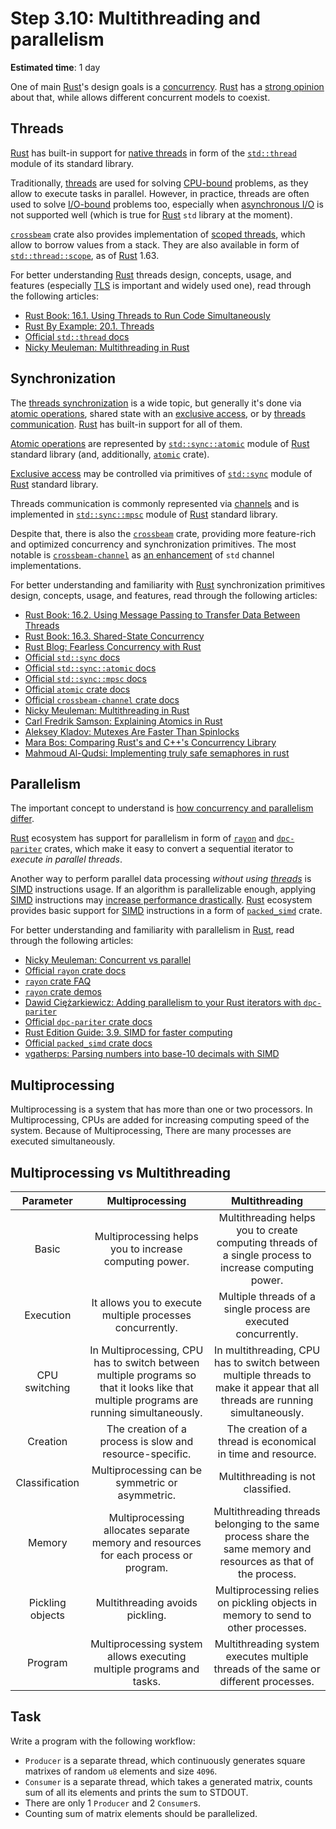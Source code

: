 Step 3.10: Multithreading and parallelism
=========================================

__Estimated time__: 1 day

One of main [Rust]'s design goals is a [concurrency][1]. [Rust] has a [strong opinion][2] about that, while allows different concurrent models to coexist.




## Threads

[Rust] has built-in support for [native threads][3] in form of the [`std::thread`] module of its standard library.

Traditionally, [threads][3] are used for solving [CPU-bound] problems, as they allow to execute tasks in parallel. However, in practice, threads are often used to solve [I/O-bound] problems too, especially when [asynchronous I/O][4] is not supported well (which is true for [Rust] `std` library at the moment).

[`crossbeam`] crate also provides implementation of [scoped threads][5], which allow to borrow values from a stack. They are also available in form of [`std::thread::scope`], as of [Rust] 1.63. 

For better understanding [Rust] threads design, concepts, usage, and features (especially [TLS][4] is important and widely used one), read through the following articles:
- [Rust Book: 16.1. Using Threads to Run Code Simultaneously][6]
- [Rust By Example: 20.1. Threads][7]
- [Official `std::thread` docs][`std::thread`]
- [Nicky Meuleman: Multithreading in Rust][29]




## Synchronization

The [threads synchronization][11] is a wide topic, but generally it's done via [atomic operations][12], shared state with an [exclusive access][13], or by [threads communication][14]. [Rust] has built-in support for all of them.

[Atomic operations][12] are represented by [`std::sync::atomic`] module of [Rust] standard library (and, additionally, [`atomic`] crate).

[Exclusive access][13] may be controlled via primitives of [`std::sync`] module of [Rust] standard library.

Threads communication is commonly represented via [channels][14] and is implemented in [`std::sync::mpsc`] module of [Rust] standard library. 

Despite that, there is also the [`crossbeam`] crate, providing more feature-rich and optimized concurrency and synchronization primitives. The most notable is [`crossbeam-channel`] as [an enhancement][15] of `std` channel implementations.

For better understanding and familiarity with [Rust] synchronization primitives design, concepts, usage, and features, read through the following articles:
- [Rust Book: 16.2. Using Message Passing to Transfer Data Between Threads][16]
- [Rust Book: 16.3. Shared-State Concurrency][13]
- [Rust Blog: Fearless Concurrency with Rust][2]
- [Official `std::sync` docs][`std::sync`]
- [Official `std::sync::atomic` docs][`std::sync::atomic`]
- [Official `std::sync::mpsc` docs][`std::sync::mpsc`]
- [Official `atomic` crate docs][`atomic`]
- [Official `crossbeam-channel` crate docs][`crossbeam-channel`]
- [Nicky Meuleman: Multithreading in Rust][29]
- [Carl Fredrik Samson: Explaining Atomics in Rust][26]
- [Aleksey Kladov: Mutexes Are Faster Than Spinlocks][27]
- [Mara Bos: Comparing Rust's and C++'s Concurrency Library][31]
- [Mahmoud Al-Qudsi: Implementing truly safe semaphores in rust][32]




## Parallelism

The important concept to understand is [how concurrency and parallelism differ][21].

[Rust] ecosystem has support for parallelism in form of [`rayon`] and [`dpc-pariter`] crates, which make it easy to convert a sequential iterator to _execute in parallel threads_.

Another way to perform parallel data processing _without using [threads][3]_ is [SIMD] instructions usage. If an algorithm is parallelizable enough, applying [SIMD] instructions may [increase performance drastically][24]. [Rust] ecosystem provides basic support for [SIMD] instructions in a form of [`packed_simd`] crate.

For better understanding and familiarity with parallelism in [Rust], read through the following articles:
- [Nicky Meuleman: Concurrent vs parallel][28]
- [Official `rayon` crate docs][`rayon`]
- [`rayon` crate FAQ][22]
- [`rayon` crate demos][23]
- [Dawid Ciężarkiewicz: Adding parallelism to your Rust iterators with `dpc-pariter`][30]
- [Official `dpc-pariter` crate docs][`dpc-pariter`]
- [Rust Edition Guide: 3.9. SIMD for faster computing][25]
- [Official `packed_simd` crate docs][`packed_simd`]
- [vgatherps: Parsing numbers into base-10 decimals with SIMD][33]




## Multiprocessing

Multiprocessing is a system that has more than one or two processors. In Multiprocessing, CPUs are added for increasing computing speed of the system. Because of Multiprocessing, There are many processes are executed simultaneously.




## Multiprocessing vs Multithreading

|     Parameter    |                                                              Multiprocessing                                                              |                                                        Multithreading                                                        |
|:----------------:|:-----------------------------------------------------------------------------------------------------------------------------------------:|:----------------------------------------------------------------------------------------------------------------------------:|
| Basic            | Multiprocessing helps you to increase computing power.                                                                                    | Multithreading helps you to create computing threads of a single process to increase computing power.                        |
| Execution        | It allows you to execute multiple processes concurrently.                                                                                 | Multiple threads of a single process are executed concurrently.                                                              |
| CPU switching    | In Multiprocessing, CPU has to switch between multiple programs so  that it looks like that multiple programs are running simultaneously. | In multithreading, CPU has to switch between multiple threads to make it appear that all threads are running simultaneously. |
| Creation         | The creation of a process is slow and resource-specific.                                                                                  | The creation of a thread is economical in time and resource.                                                                 |
| Classification   | Multiprocessing can be symmetric or asymmetric.                                                                                           | Multithreading is not classified.                                                                                            |
| Memory           | Multiprocessing allocates separate memory and resources for each process or program.                                                      | Multithreading threads belonging to the same process share the same memory and resources as that of the process.             |
| Pickling objects | Multithreading avoids pickling.                                                                                                           | Multiprocessing relies on pickling objects in memory to send to other processes.                                             |
| Program          | Multiprocessing system allows executing multiple programs and tasks.                                                                      | Multithreading system executes multiple threads of the same or different processes.                                          |


## Task

Write a program with the following workflow:
- `Producer` is a separate thread, which continuously generates square matrixes of random `u8` elements and size `4096`.
- `Consumer` is a separate thread, which takes a generated matrix, counts sum of all its elements and prints the sum to STDOUT.
- There are only 1 `Producer` and 2 `Consumer`s.
- Counting sum of matrix elements should be parallelized. 




[`atomic`]: https://docs.rs/atomic
[`crossbeam`]: https://docs.rs/crossbeam
[`crossbeam-channel`]: https://docs.rs/crossbeam-channel
[`dpc-pariter`]: https://docs.rs/dpc-pariter
[`packed_simd`]: https://docs.rs/packed_simd
[`rayon`]: https://docs.rs/rayon
[`std::sync`]: https://doc.rust-lang.org/std/sync/index.html
[`std::sync::atomic`]: https://doc.rust-lang.org/std/sync/atomic/index.html
[`std::sync::mpsc`]: https://doc.rust-lang.org/std/sync/mpsc/index.html
[`std::thread`]: https://doc.rust-lang.org/std/thread/index.html
[`std::thread::scope`]: https://doc.rust-lang.org/std/thread/fn.scope.html
[CPU-bound]: https://en.wikipedia.org/wiki/CPU-bound
[I/O-bound]: https://en.wikipedia.org/wiki/I/O_bound
[Rust]: https://www.rust-lang.org
[SIMD]: https://en.wikipedia.org/wiki/SIMD

[1]: https://en.wikipedia.org/wiki/Concurrency_(computer_science)
[2]: https://blog.rust-lang.org/2015/04/10/Fearless-Concurrency.html
[3]: https://en.wikipedia.org/wiki/Thread_(computing)
[4]: https://en.wikipedia.org/wiki/Asynchronous_I/O
[5]: https://docs.rs/crossbeam/0.7.1/crossbeam/thread/index.html
[6]: https://doc.rust-lang.org/book/ch16-01-threads.html
[7]: https://doc.rust-lang.org/rust-by-example/std_misc/threads.html
[8]: https://doc.rust-lang.org/std/thread/index.html#thread-local-storage
[11]: https://en.wikipedia.org/wiki/Synchronization_(computer_science)#Thread_or_process_synchronization
[12]: https://en.wikipedia.org/wiki/Linearizability
[13]: https://doc.rust-lang.org/book/ch16-03-shared-state.html
[14]: https://en.wikipedia.org/wiki/Channel_(programming)
[15]: ../../archive/Stjepan_Glavina_Designing_a_channel.md
[16]: https://doc.rust-lang.org/book/ch16-02-message-passing.html
[21]: https://stackoverflow.com/a/1050257/1828012
[22]: https://github.com/rayon-rs/rayon/blob/master/FAQ.md
[23]: https://github.com/rayon-rs/rayon/tree/master/rayon-demo
[23]: https://doc.rust-lang.org/edition-guide/rust-2018/simd-for-faster-computing.html
[24]: https://branchfree.org/2019/02/25/paper-parsing-gigabytes-of-json-per-second
[25]: https://doc.rust-lang.org/edition-guide/rust-2018/simd-for-faster-computing.html
[26]: https://cfsamsonbooks.gitbook.io/explaining-atomics-in-rust
[27]: https://matklad.github.io/2020/01/04/mutexes-are-faster-than-spinlocks.html
[28]: https://nickymeuleman.netlify.app/garden/concurrent-vs-parallel
[29]: https://nickymeuleman.netlify.app/blog/multithreading-rust
[30]: https://dpc.pw/adding-parallelism-to-your-rust-iterators
[31]: https://blog.m-ou.se/rust-cpp-concurrency
[32]: https://neosmart.net/blog/2022/implementing-truly-safe-semaphores-in-rust
[33]: https://vgatherps.github.io/2022-11-28-dec

